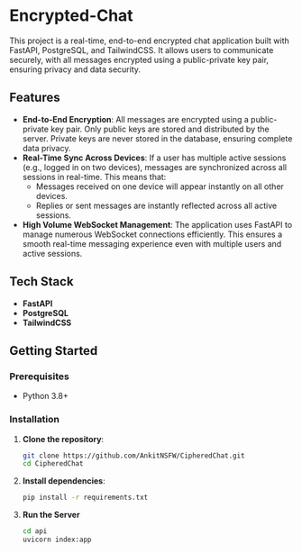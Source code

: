 # Encrypted-Chat

This project is a real-time, end-to-end encrypted chat application built with FastAPI, PostgreSQL, and TailwindCSS. It allows users to communicate securely, with all messages encrypted using a public-private key pair, ensuring privacy and data security.

## Features

- **End-to-End Encryption**: All messages are encrypted using a public-private key pair. Only public keys are stored and distributed by the server. Private keys are never stored in the database, ensuring complete data privacy.
- **Real-Time Sync Across Devices**: If a user has multiple active sessions (e.g., logged in on two devices), messages are synchronized across all sessions in real-time. This means that:
  - Messages received on one device will appear instantly on all other devices.
  - Replies or sent messages are instantly reflected across all active sessions.
- **High Volume WebSocket Management**: The application uses FastAPI to manage numerous WebSocket connections efficiently. This ensures a smooth real-time messaging experience even with multiple users and active sessions.

## Tech Stack

- **FastAPI**
- **PostgreSQL**
- **TailwindCSS**

## Getting Started

### Prerequisites

- Python 3.8+

### Installation

1. **Clone the repository**:
   ```bash
   git clone https://github.com/AnkitNSFW/CipheredChat.git
   cd CipheredChat

2. **Install dependencies**:
   ```bash
   pip install -r requirements.txt

3. **Run the Server**
   ```bash
   cd api
   uvicorn index:app
